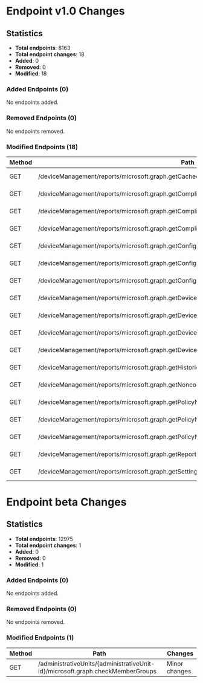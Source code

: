 
# Endpoint v1.0 Changes

## Statistics
- **Total endpoints**: 8163
- **Total endpoint changes**: 18
- **Added**: 0
- **Removed**: 0
- **Modified**: 18

### Added Endpoints (0)

No endpoints added.

### Removed Endpoints (0)

No endpoints removed.

### Modified Endpoints (18)

| Method | Path | Changes |
|--------|------|---------|
| GET | /deviceManagement/reports/microsoft.graph.getCachedReport | Minor changes |
| GET | /deviceManagement/reports/microsoft.graph.getCompliancePolicyNonComplianceReport | Minor changes |
| GET | /deviceManagement/reports/microsoft.graph.getCompliancePolicyNonComplianceSummaryReport | Minor changes |
| GET | /deviceManagement/reports/microsoft.graph.getComplianceSettingNonComplianceReport | Minor changes |
| GET | /deviceManagement/reports/microsoft.graph.getConfigurationPolicyNonComplianceReport | Minor changes |
| GET | /deviceManagement/reports/microsoft.graph.getConfigurationPolicyNonComplianceSummaryReport | Minor changes |
| GET | /deviceManagement/reports/microsoft.graph.getConfigurationSettingNonComplianceReport | Minor changes |
| GET | /deviceManagement/reports/microsoft.graph.getDeviceManagementIntentPerSettingContributingProfiles | Minor changes |
| GET | /deviceManagement/reports/microsoft.graph.getDeviceManagementIntentSettingsReport | Minor changes |
| GET | /deviceManagement/reports/microsoft.graph.getDeviceNonComplianceReport | Minor changes |
| GET | /deviceManagement/reports/microsoft.graph.getDevicesWithoutCompliancePolicyReport | Minor changes |
| GET | /deviceManagement/reports/microsoft.graph.getHistoricalReport | Minor changes |
| GET | /deviceManagement/reports/microsoft.graph.getNoncompliantDevicesAndSettingsReport | Minor changes |
| GET | /deviceManagement/reports/microsoft.graph.getPolicyNonComplianceMetadata | Minor changes |
| GET | /deviceManagement/reports/microsoft.graph.getPolicyNonComplianceReport | Minor changes |
| GET | /deviceManagement/reports/microsoft.graph.getPolicyNonComplianceSummaryReport | Minor changes |
| GET | /deviceManagement/reports/microsoft.graph.getReportFilters | Minor changes |
| GET | /deviceManagement/reports/microsoft.graph.getSettingNonComplianceReport | Minor changes |

# Endpoint beta Changes

## Statistics
- **Total endpoints**: 12975
- **Total endpoint changes**: 1
- **Added**: 0
- **Removed**: 0
- **Modified**: 1

### Added Endpoints (0)

No endpoints added.

### Removed Endpoints (0)

No endpoints removed.

### Modified Endpoints (1)

| Method | Path | Changes |
|--------|------|---------|
| GET | /administrativeUnits/{administrativeUnit-id}/microsoft.graph.checkMemberGroups | Minor changes |
